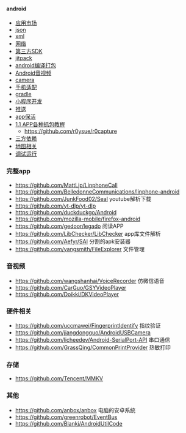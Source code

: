   #### android
  * [应用市场](/notes/android/other/appstore.md)
  * [json](/notes/android/other/json.md)
  * [xml](/notes/android/other/xml.md)
  * [网络](/notes/android/other/net.md)
  * [第三方SDK](/notes/android/other/sdk.md)
  * [jitpack](/notes/android/other/jitpack.md)
  * [android编译打包](/notes/android/other/android编译打包.md)
  * [Android音视频](/notes/android/other/Android音视频编解码.md)
  * [camera](/notes/android/other/camera.md)
  * [手机适配](/notes/android/other/adapt/index.md)
  * [gradle](/notes/android/other/gradle.md)
  * [小程序开发](/notes/android/other/小程序开发.md)
  * [推送](/notes/android/other/push.md)
  * [app保活](/notes/android/other/alive.md)
  * [1.1 APP各种抓包教程](https://www.ddosi.org/app-packet-captures)
     * https://github.com/r0ysue/r0capture
  * [三方依赖](/notes/android/other/library/index.md)
  * [地图相关](/notes/android/map/index.md)
  * [调试运行](/notes/android/other/debug.md)

### 完整app
- https://github.com/MattLjp/LinphoneCall 
- https://github.com/BelledonneCommunications/linphone-android
- https://github.com/JunkFood02/Seal youtube解析下载
- https://github.com/yt-dlp/yt-dlp
- https://github.com/duckduckgo/Android
- https://github.com/mozilla-mobile/firefox-android
- https://github.com/gedoor/legado 阅读APP
- https://github.com/LibChecker/LibChecker app库文件解析
- https://github.com/Aefyr/SAI 分割的apk安装器
- https://github.com/yangsmith/FileExplorer 文件管理

### 音视频
- https://github.com/wangshanhai/VoiceRecorder 仿微信语音
- https://github.com/CarGuo/GSYVideoPlayer
- https://github.com/Doikki/DKVideoPlayer


### 硬件相关
- https://github.com/uccmawei/FingerprintIdentify 指纹验证
- https://github.com/jiangdongguo/AndroidUSBCamera
- https://github.com/licheedev/Android-SerialPort-API 串口通信
- https://github.com/GrassQing/CommonPrintProvider 热敏打印

### 存储
- https://github.com/Tencent/MMKV

### 其他
- https://github.com/anbox/anbox 电脑的安卓系统
- https://github.com/greenrobot/EventBus
- https://github.com/Blankj/AndroidUtilCode